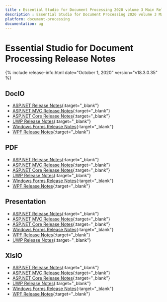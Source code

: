 ```yaml
---
title : Essential Studio for Document Processing 2020 volume 3 Main Release Notes  
description : Essential Studio for Document Processing 2020 volume 3 Main Release Notes  
platform: document-processing
documentation: ug
---
```


# Essential Studio for Document Processing  Release Notes  

{% include release-info.html date="October 1, 2020" version="v18.3.0.35" %} 

## DocIO

* [ASP.NET Release Notes](/aspnet/release-notes/v18.3.0.35#docio){:target="_blank"}
* [ASP.NET MVC Release Notes](/aspnetmvc/release-notes/v18.3.0.35#docio){:target="_blank"}
* [ASP.NET Core Release Notes](/aspnet-core/release-notes/v18.3.0.35#docio){:target="_blank"}
* [UWP Release Notes](/uwp/release-notes/v18.3.0.35#docio){:target="_blank"}
* [Windows Forms Release Notes](/windowsforms/release-notes/v18.3.0.35#docio){:target="_blank"}
* [WPF Release Notes](/wpf/release-notes/v18.3.0.35#docio){:target="_blank"}


## PDF

* [ASP.NET Release Notes](/aspnet/release-notes/v18.3.0.35#pdf){:target="_blank"}
* [ASP.NET MVC Release Notes](/aspnetmvc/release-notes/v18.3.0.35#pdf){:target="_blank"}
* [ASP.NET Core Release Notes](/aspnet-core/release-notes/v18.3.0.35#pdf){:target="_blank"}
* [UWP Release Notes](/uwp/release-notes/v18.3.0.35#pdf){:target="_blank"}
* [Windows Forms Release Notes](/windowsforms/release-notes/v18.3.0.35#pdf){:target="_blank"}
* [WPF Release Notes](/wpf/release-notes/v18.3.0.35#pdf){:target="_blank"}


## Presentation

* [ASP.NET Release Notes](/aspnet/release-notes/v18.3.0.35#presentation){:target="_blank"}
* [ASP.NET MVC Release Notes](/aspnetmvc/release-notes/v18.3.0.35#presentation){:target="_blank"}
* [ASP.NET Core Release Notes](/aspnet-core/release-notes/v18.3.0.35#presentation){:target="_blank"}
* [Windows Forms Release Notes](/windowsforms/release-notes/v18.3.0.35#presentation){:target="_blank"}
* [WPF Release Notes](/wpf/release-notes/v18.3.0.35#presentation){:target="_blank"}
* [UWP Release Notes](/uwp/release-notes/v18.3.0.35#presentation){:target="_blank"}


## XlsIO

* [ASP.NET Release Notes](/aspnet/release-notes/v18.3.0.35#xlsio){:target="_blank"}
* [ASP.NET MVC Release Notes](/aspnetmvc/release-notes/v18.3.0.35#xlsio){:target="_blank"}
* [ASP.NET Core Release Notes](/aspnet-core/release-notes/v18.3.0.35#xlsio){:target="_blank"}
* [UWP Release Notes](/uwp/release-notes/v18.3.0.35#xlsio){:target="_blank"}
* [Windows Forms Release Notes](/windowsforms/release-notes/v18.3.0.35#xlsio){:target="_blank"}
* [WPF Release Notes](/wpf/release-notes/v18.3.0.35#xlsio){:target="_blank"}